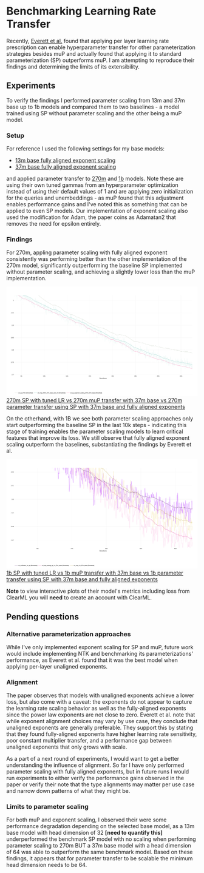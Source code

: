 # Benchmarking Learning Rate Transfer

Recently, [Everett et al.](https://arxiv.org/pdf/2407.05872v2)  found that applying per layer learning rate prescription can enable hyperparameter transfer for other parameterization strategies besides muP and actually found that applying it to standard parameterization (SP) outperforms muP. I am attempting to reproduce their findings and determining the limits of its extensibility.

## Experiments

To verify the findings I performed parameter scaling from 13m and 37m base up to 1b models and compared them to two baselines - a model trained using SP without parameter scaling and the other being a muP model.

### Setup

For reference I used the following settings for my base models:

- [13m base fully aligned exponent scaling](https://github.com/clankur/muGPT/blob/526bc268907b0aadc86bef5aea8ff65df562f20b/configs/c4_a100x8x4_13m.yaml)
- [37m base fully aligned exponent scaling](https://github.com/clankur/muGPT/blob/526bc268907b0aadc86bef5aea8ff65df562f20b/configs/c4_a100x8x4_37m.yaml)

and applied parameter transfer to [270m](https://github.com/clankur/muGPT/blob/526bc268907b0aadc86bef5aea8ff65df562f20b/configs/c4_a100x8x4_270m.yaml) and [1b](https://github.com/clankur/muGPT/blob/526bc268907b0aadc86bef5aea8ff65df562f20b/configs/c4_a100x8x4_1b.yaml) models. Note these are using their own tuned gammas from an hyperparameter optimization instead of using their default values of 1 and are applying zero initialization for the queries and unembeddings - as muP found that this adjustment enables performance gains and I've noted this as something that can be applied to even SP models. Our implementation of exponent scaling also used the modification for Adam, the paper coins as Adamatan2 that removes the need for epsilon entirely.

### Findings

For 270m, appling parameter scaling with fully aligned exponent consistently was performing better than the other implementation of the 270m model, significantly outperforming the baseline SP implemented without parameter scaling, and achieving a slightly lower loss than the muP implementation.

![270m model comparsion](../images/270m_loss.png)
[270m SP with tuned LR vs 270m muP transfer with 37m base vs 270m parameter transfer using SP with 37m base and fully aligned exponents](https://app.clear.ml/projects/c6c821d0a24e402eb4879dbe3ce93e2b/compare-experiments;ids=df7e20341b944c7685fcc054975aa21c,b85c64948d2747799e141fe99d41efa8,1151de73c92c49baaa612fd2a1567ed8/scalars/graph)

On the otherhand, with 1B we see both parameter scaling approaches only start outperforming the baseline SP in the last 10k steps - indicating this stage of training enables the parameter scaling models to learn critical features that improve its loss. We still observe that fully aligned exponent scaling outperform the baselines, substantiating the findings by Everett et al.

![1b model comparsion](../images/1b_loss.png)
[1b SP with tuned LR vs 1b muP transfer with 37m base vs 1b parameter transfer using SP with 37m base and fully aligned exponents](https://app.clear.ml/projects/*/compare-experiments;ids=b9044d8fd148453ab592d8839615f78f,95b1306d3bf243a4a601d41f2fd40760,8ba8cdbca4094bab8a458e9416fc97be/scalars/graph)

**Note** to view interactive plots of their model's metrics including loss from ClearML you will **need** to create an account with ClearML.

## Pending questions

### Alternative parameterization approaches

While I've only implemented exponent scaling for SP and muP, future work would include implementing NTK and benchmarking its parameterizations' performance, as Everett et al. found that it was the best model when applying per-layer unaligned exponents.

### Alignment

The paper observes that models with unaligned exponents achieve a lower loss, but also come with a caveat: the exponents do not appear to capture the learning rate scaling behavior as well as the fully-aligned exponents since the power law exponents are not close to zero. Everett et al. note that while exponent alignment choices may vary by use case, they conclude that unaligned exponents are generally preferable. They support this by stating that they found fully-aligned exponents have higher learning rate sensitivity, poor constant multiplier transfer, and a performance gap between unaligned exponents that only grows with scale.

As a part of a next round of experiments, I would want to get a better understanding the influence of alignment. So far I have only performed parameter scaling with fully aligned exponents, but in future runs I would run experiments to either verify the performance gains observed in the paper or verify their note that the type alignments may matter per use case and narrow down patterns of what they might be.

### Limits to parameter scaling

For both muP and exponent scaling, I observed their were some performance degradation depending on the selected base model, as a 13m base model with head dimension of 32 **[need to quantify this]** underperformed the benchmark SP model with no scaling when performing parameter scaling to 270m BUT a 37m base model with a head dimension of 64 was able to outperform the same benchmark model. Based on these findings, it appears that for parameter transfer to be scalable the minimum head dimension needs to be 64.
